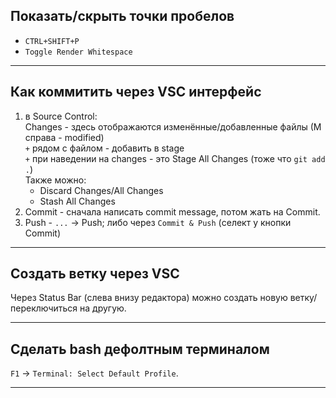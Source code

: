 ## Показать/скрыть точки пробелов

- `CTRL+SHIFT+P`
- `Toggle Render Whitespace`

___

## Как коммитить через VSC интерфейс

1. в Source Control:  
  Changes - здесь отображаются изменённые/добавленные файлы (М справа - modified)  
  `+` рядом с файлом - добавить в stage  
  `+` при наведении на changes - это Stage All Changes (тоже что `git add .`)  
  Также можно: 
    - Discard Changes/All Changes
    - Stash All Changes
2. Commit - сначала написать commit message, потом жать на Commit.
3. Push - `...` -> Push; либо через `Commit & Push` (селект у кнопки Commit)

___

## Создать ветку через VSC

Через Status Bar (слева внизу редактора) можно создать новую ветку/переключиться на другую.

___

## Сделать bash дефолтным терминалом

`F1` -> `Terminal: Select Default Profile`.

___

